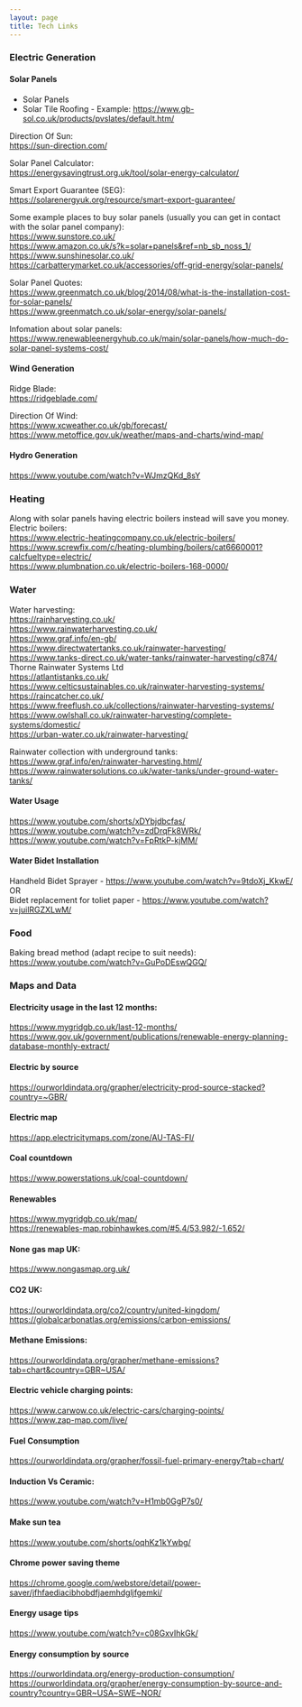 ```yaml
---
layout: page
title: Tech Links
---
```


### Electric Generation

#### Solar Panels
- Solar Panels
- Solar Tile Roofing - Example: <https://www.gb-sol.co.uk/products/pvslates/default.htm/><br>

Direction Of Sun:<br>
<https://sun-direction.com/><br>

Solar Panel Calculator:<br>
<https://energysavingtrust.org.uk/tool/solar-energy-calculator/><br>

Smart Export Guarantee (SEG):<br>
<https://solarenergyuk.org/resource/smart-export-guarantee/><br>

Some example places to buy solar panels (usually you can get in contact with the solar panel company):<br>
<https://www.sunstore.co.uk/><br>
<https://www.amazon.co.uk/s?k=solar+panels&ref=nb_sb_noss_1/><br>
<https://www.sunshinesolar.co.uk/><br>
<https://carbatterymarket.co.uk/accessories/off-grid-energy/solar-panels/><br>

Solar Panel Quotes:<br>
<https://www.greenmatch.co.uk/blog/2014/08/what-is-the-installation-cost-for-solar-panels/><br>
<https://www.greenmatch.co.uk/solar-energy/solar-panels/><br>

Infomation about solar panels:<br>
<https://www.renewableenergyhub.co.uk/main/solar-panels/how-much-do-solar-panel-systems-cost/><br>

#### Wind Generation
Ridge Blade:<br>
<https://ridgeblade.com/><br>

Direction Of Wind:<br>
<https://www.xcweather.co.uk/gb/forecast/><br>
<https://www.metoffice.gov.uk/weather/maps-and-charts/wind-map/><br>

#### Hydro Generation
<https://www.youtube.com/watch?v=WJmzQKd_8sY><br>

### Heating
Along with solar panels having electric boilers instead will save you money.<br>
Electric boilers:<br>
<https://www.electric-heatingcompany.co.uk/electric-boilers/><br>
<https://www.screwfix.com/c/heating-plumbing/boilers/cat6660001?calcfueltype=electric/><br>
<https://www.plumbnation.co.uk/electric-boilers-168-0000/><br>

### Water
Water harvesting:<br>
<https://rainharvesting.co.uk/><br>
<https://www.rainwaterharvesting.co.uk/><br>
<https://www.graf.info/en-gb/><br>
<https://www.directwatertanks.co.uk/rainwater-harvesting/><br>
<https://www.tanks-direct.co.uk/water-tanks/rainwater-harvesting/c874/><br>
Thorne Rainwater Systems Ltd<br>
<https://atlantistanks.co.uk/><br>
<https://www.celticsustainables.co.uk/rainwater-harvesting-systems/><br>
<https://raincatcher.co.uk/><br>
<https://www.freeflush.co.uk/collections/rainwater-harvesting-systems/><br>
<https://www.owlshall.co.uk/rainwater-harvesting/complete-systems/domestic/><br>
<https://urban-water.co.uk/rainwater-harvesting/><br>

Rainwater collection with underground tanks:<br>
<https://www.graf.info/en/rainwater-harvesting.html/><br>
<https://www.rainwatersolutions.co.uk/water-tanks/under-ground-water-tanks/><br>

#### Water Usage
<https://www.youtube.com/shorts/xDYbjdbcfas/><br>
<https://www.youtube.com/watch?v=zdDrqFk8WRk/><br>
<https://www.youtube.com/watch?v=FpRtkP-kjMM/><br>

#### Water Bidet Installation
Handheld Bidet Sprayer - <https://www.youtube.com/watch?v=9tdoXj_KkwE/><br>
OR<br>
Bidet replacement for toliet paper - <https://www.youtube.com/watch?v=juilRGZXLwM/><br>

### Food
Baking bread method (adapt recipe to suit needs):<br>
<https://www.youtube.com/watch?v=GuPoDEswQGQ/><br>

### Maps and Data
#### Electricity usage in the last 12 months:
<https://www.mygridgb.co.uk/last-12-months/><br>
<https://www.gov.uk/government/publications/renewable-energy-planning-database-monthly-extract/><br>

#### Electric by source
<https://ourworldindata.org/grapher/electricity-prod-source-stacked?country=~GBR/><br>

#### Electric map
<https://app.electricitymaps.com/zone/AU-TAS-FI/><br>

#### Coal countdown
<https://www.powerstations.uk/coal-countdown/><br>

#### Renewables
<https://www.mygridgb.co.uk/map/><br>
<https://renewables-map.robinhawkes.com/#5.4/53.982/-1.652/><br>

#### None gas map UK:
<https://www.nongasmap.org.uk/><br>

#### CO2 UK:
<https://ourworldindata.org/co2/country/united-kingdom/><br>
<https://globalcarbonatlas.org/emissions/carbon-emissions/><br>

#### Methane Emissions:
<https://ourworldindata.org/grapher/methane-emissions?tab=chart&country=GBR~USA/><br>

#### Electric vehicle charging points:
<https://www.carwow.co.uk/electric-cars/charging-points/><br>
<https://www.zap-map.com/live/><br>

#### Fuel Consumption
<https://ourworldindata.org/grapher/fossil-fuel-primary-energy?tab=chart/><br>




#### Induction Vs Ceramic:
<https://www.youtube.com/watch?v=H1mb0GgP7s0/><br>

#### Make sun tea
<https://www.youtube.com/shorts/oqhKz1kYwbg/><br>

#### Chrome power saving theme
<https://chrome.google.com/webstore/detail/power-saver/jfhfaediacibhobdfjaemhdgljfgemki/><br>

#### Energy usage tips
<https://www.youtube.com/watch?v=c08GxvIhkGk/>

#### Energy consumption by source
<https://ourworldindata.org/energy-production-consumption/>
<https://ourworldindata.org/grapher/energy-consumption-by-source-and-country?country=GBR~USA~SWE~NOR/>